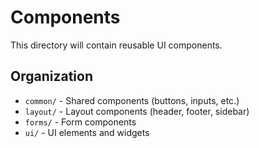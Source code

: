 # Components

This directory will contain reusable UI components.

## Organization

- `common/` - Shared components (buttons, inputs, etc.)
- `layout/` - Layout components (header, footer, sidebar)
- `forms/` - Form components
- `ui/` - UI elements and widgets